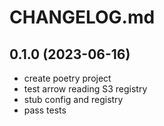 # CHANGELOG.md

## 0.1.0 (2023-06-16)

- create poetry project
- test arrow reading S3 registry
- stub config and registry
- pass tests
